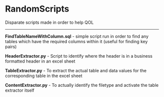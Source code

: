 # RandomScripts

Disparate scripts made in order to help QOL

---

**FindTableNameWithColumn.sql**  - simple script run in order to find any tables which have the required columns within it (useful for finding key pairs)

**HeaderExtractor.py** - Script to identify where the header is in a business formatted header in an excel sheet

**TableExtractor.py** - To extract the actual table and data values for the corresponding table in the excel sheet

**ContentExtractor.py** - To actually identify the filetype and activate the table extractor itself
